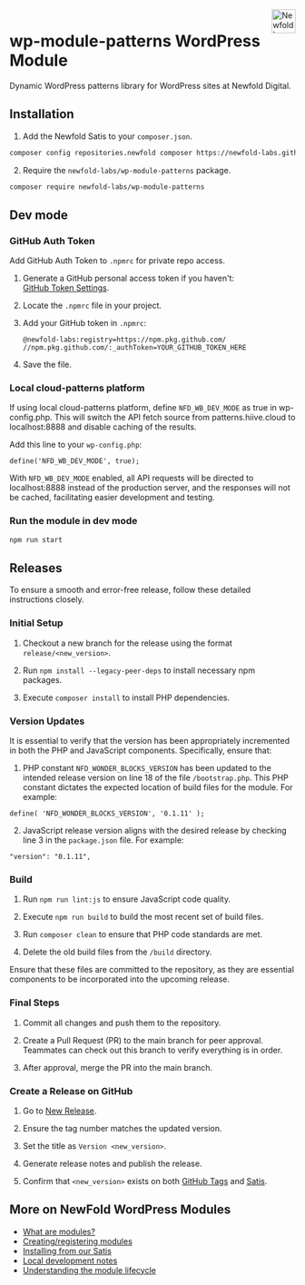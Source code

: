 <a href="https://newfold.com/" target="_blank">
    <img src="https://newfold.com/content/experience-fragments/newfold/site-header/master/_jcr_content/root/header/logo.coreimg.svg/1621395071423/newfold-digital.svg" alt="Newfold Logo" title="Newfold Digital" align="right" 
height="42" />
</a>

# wp-module-patterns WordPress Module

Dynamic WordPress patterns library for WordPress sites at Newfold Digital.

## Installation

1. Add the Newfold Satis to your `composer.json`.

```bash
composer config repositories.newfold composer https://newfold-labs.github.io/satis
```

2. Require the `newfold-labs/wp-module-patterns` package.

```bash
composer require newfold-labs/wp-module-patterns
```

## Dev mode

### GitHub Auth Token

Add GitHub Auth Token to `.npmrc` for private repo access.

1. Generate a GitHub personal access token if you haven't:  
   [GitHub Token Settings](https://github.com/settings/tokens).

2. Locate the `.npmrc` file in your project.

3. Add your GitHub token in `.npmrc`:

   ```
   @newfold-labs:registry=https://npm.pkg.github.com/
   //npm.pkg.github.com/:_authToken=YOUR_GITHUB_TOKEN_HERE
   ```

4. Save the file.

### Local cloud-patterns platform

If using local cloud-patterns platform, define `NFD_WB_DEV_MODE` as true in wp-config.php. This will switch the API fetch source from patterns.hiive.cloud to localhost:8888 and disable caching of the results.

Add this line to your `wp-config.php`:

```
define('NFD_WB_DEV_MODE', true);
```

With `NFD_WB_DEV_MODE` enabled, all API requests will be directed to localhost:8888 instead of the production server, and the responses will not be cached, facilitating easier development and testing.

### Run the module in dev mode

```bash
npm run start
```

## Releases

To ensure a smooth and error-free release, follow these detailed instructions closely.

### Initial Setup

1. Checkout a new branch for the release using the format `release/<new_version>`.

2. Run `npm install --legacy-peer-deps` to install necessary npm packages.

3. Execute `composer install` to install PHP dependencies.

### Version Updates

It is essential to verify that the version has been appropriately incremented in both the PHP and JavaScript components. Specifically, ensure that:

1. PHP constant `NFD_WONDER_BLOCKS_VERSION` has been updated to the intended release version on line 18 of the file `/bootstrap.php`. This PHP constant dictates the expected location of build files for the module. For example:

```
define( 'NFD_WONDER_BLOCKS_VERSION', '0.1.11' );
```

2. JavaScript release version aligns with the desired release by checking line 3 in the `package.json` file. For example:

```
"version": "0.1.11",
```

### Build

1. Run `npm run lint:js` to ensure JavaScript code quality.

2. Execute `npm run build` to build the most recent set of build files.

3. Run `composer clean` to ensure that PHP code standards are met.

4. Delete the old build files from the `/build` directory.

Ensure that these files are committed to the repository, as they are essential components to be incorporated into the upcoming release.

### Final Steps

1. Commit all changes and push them to the repository.

2. Create a Pull Request (PR) to the main branch for peer approval. Teammates can check out this branch to verify everything is in order.

3. After approval, merge the PR into the main branch.

### Create a Release on GitHub

1. Go to [New Release](https://github.com/newfold-labs/wp-module-patterns/releases/new).

2. Ensure the tag number matches the updated version.

3. Set the title as `Version <new_version>`.

4. Generate release notes and publish the release.

5. Confirm that `<new_version>` exists on both [GitHub Tags](https://github.com/newfold-labs/wp-module-patterns/tags) and [Satis](https://newfold-labs.github.io/satis/#patterns).

## More on NewFold WordPress Modules

- <a href="https://github.com/bluehost/endurance-wp-module-loader#endurance-wordpress-modules">What are modules?</a>
- <a href="https://github.com/bluehost/endurance-wp-module-loader#creating--registering-a-module">Creating/registering
  modules</a>
- <a href="https://github.com/bluehost/endurance-wp-module-loader#installing-from-our-satis">Installing from our
  Satis</a>
- <a href="https://github.com/bluehost/endurance-wp-module-loader#local-development">Local development notes</a>
- <a href="https://github.com/bluehost/endurance-wp-module-loader#understanding-the-module-lifecycle">Understanding the
  module lifecycle</a>
